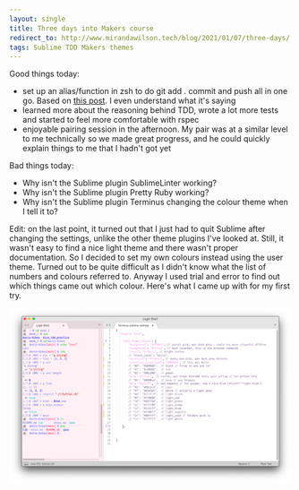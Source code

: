 ```yaml
---
layout: single
title: Three days into Makers course
redirect_to: http://www.mirandawilson.tech/blog/2021/01/07/three-days/
tags: Sublime TDD Makers themes
---
```

Good things today:
- set up an alias/function in zsh to do git add . commit and push all in one go. Based on [this post](https://stackoverflow.com/a/23328996). I even understand what it's saying
- learned more about the reasoning behind TDD, wrote a lot more tests and started to feel more comfortable with rspec
- enjoyable pairing session in the afternoon. My pair was at a similar level to me technically so we made great progress, and he could quickly explain things to me that I hadn't got yet

Bad things today:
- Why isn't the Sublime plugin SublimeLinter working?
- Why isn't the Sublime plugin Pretty Ruby working?
- Why isn't the Sublime plugin Terminus changing the colour theme when I tell it to?

Edit: on the last point, it turned out that I just had to quit Sublime after changing the settings, unlike the other theme plugins I've looked at. Still, it wasn't easy to find a nice light theme and there wasn't proper documentation. So I decided to set my own colours instead using the user theme. Turned out to be quite difficult as I didn't know what the list of numbers and colours referred to. Anyway I used trial and error to find out which things came out which colour.
Here's what I came up with for my first try.

![custom Sublime Terminus theme](/assets/images/2021-01/sublime_terminus_custom_theme_1.png)
